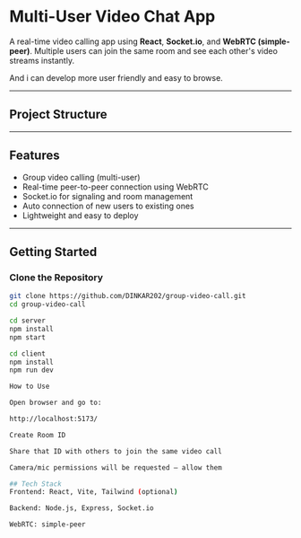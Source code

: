 # Multi-User Video Chat App

A real-time video calling app using **React**, **Socket.io**, and **WebRTC (simple-peer)**. Multiple users can join the same room and see each other's video streams instantly.

And i can develop more user friendly and easy to browse.

---

## Project Structure


---

## Features

- Group video calling (multi-user)
- Real-time peer-to-peer connection using WebRTC
- Socket.io for signaling and room management
- Auto connection of new users to existing ones
- Lightweight and easy to deploy


---

## Getting Started

###  Clone the Repository

```bash
git clone https://github.com/DINKAR202/group-video-call.git
cd group-video-call

cd server
npm install
npm start

cd client
npm install
npm run dev

How to Use

Open browser and go to:

http://localhost:5173/

Create Room ID

Share that ID with others to join the same video call

Camera/mic permissions will be requested — allow them

## Tech Stack
Frontend: React, Vite, Tailwind (optional)

Backend: Node.js, Express, Socket.io

WebRTC: simple-peer